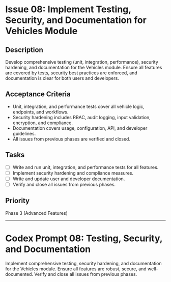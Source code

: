 # Issue 08: Implement Testing, Security, and Documentation for Vehicles Module

## Description
Develop comprehensive testing (unit, integration, performance), security hardening, and documentation for the Vehicles module. Ensure all features are covered by tests, security best practices are enforced, and documentation is clear for both users and developers.

## Acceptance Criteria
- Unit, integration, and performance tests cover all vehicle logic, endpoints, and workflows.
- Security hardening includes RBAC, audit logging, input validation, encryption, and compliance.
- Documentation covers usage, configuration, API, and developer guidelines.
- All issues from previous phases are verified and closed.

## Tasks
- [ ] Write and run unit, integration, and performance tests for all features.
- [ ] Implement security hardening and compliance measures.
- [ ] Write and update user and developer documentation.
- [ ] Verify and close all issues from previous phases.

## Priority
Phase 3 (Advanced Features)

---

# Codex Prompt 08: Testing, Security, and Documentation

Implement comprehensive testing, security hardening, and documentation for the Vehicles module. Ensure all features are robust, secure, and well-documented. Verify and close all issues from previous phases.